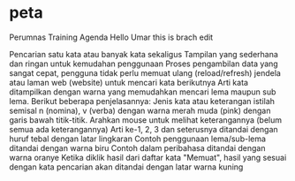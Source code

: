 # peta
Perumnas Training Agenda
Hello Umar this is brach edit

Pencarian satu kata atau banyak kata sekaligus
Tampilan yang sederhana dan ringan untuk kemudahan penggunaan
Proses pengambilan data yang sangat cepat, pengguna tidak perlu memuat ulang (reload/refresh) jendela atau laman web (website) untuk mencari kata berikutnya
Arti kata ditampilkan dengan warna yang memudahkan mencari lema maupun sub lema. Berikut beberapa penjelasannya:
Jenis kata atau keterangan istilah semisal n (nomina), v (verba) dengan warna merah muda (pink) dengan garis bawah titik-titik. Arahkan mouse untuk melihat keterangannya (belum semua ada keterangannya)
Arti ke-1, 2, 3 dan seterusnya ditandai dengan huruf tebal dengan latar lingkaran
Contoh penggunaan lema/sub-lema ditandai dengan warna biru
Contoh dalam peribahasa ditandai dengan warna oranye
Ketika diklik hasil dari daftar kata "Memuat", hasil yang sesuai dengan kata pencarian akan ditandai dengan latar warna kuning
